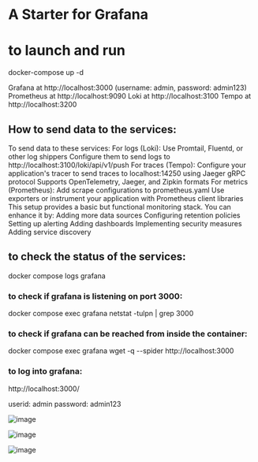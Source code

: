 # A Starter for Grafana

# to launch and run


docker-compose up -d

Grafana at http://localhost:3000 (username: admin, password: admin123)
Prometheus at http://localhost:9090
Loki at http://localhost:3100
Tempo at http://localhost:3200



## How to send data to the services:


To send data to these services:
For logs (Loki):
Use Promtail, Fluentd, or other log shippers
Configure them to send logs to http://localhost:3100/loki/api/v1/push
For traces (Tempo):
Configure your application's tracer to send traces to localhost:14250 using Jaeger gRPC protocol
Supports OpenTelemetry, Jaeger, and Zipkin formats
For metrics (Prometheus):
Add scrape configurations to prometheus.yaml
Use exporters or instrument your application with Prometheus client libraries
This setup provides a basic but functional monitoring stack. You can enhance it by:
Adding more data sources
Configuring retention policies
Setting up alerting
Adding dashboards
Implementing security measures
Adding service discovery



## to check the status of the services:

docker compose logs grafana

### to check if grafana is listening on port 3000:

docker compose exec grafana netstat -tulpn | grep 3000

### to check if grafana can be reached from inside the container:

docker compose exec grafana wget -q --spider http://localhost:3000

### to log into grafana:

http://localhost:3000/

userid: admin
password: admin123




![image](https://github.com/user-attachments/assets/532950de-bb66-4559-b569-e6b77c631ae3)






![image](https://github.com/user-attachments/assets/45deb8e5-fc3a-4df3-a3ca-f33fd7aaeb4e)

![image](https://github.com/user-attachments/assets/077a2146-cd52-412b-8e77-6648cee3d6f4)





